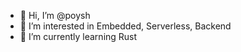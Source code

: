 - 👋 Hi, I’m @poysh
- 👀 I’m interested in Embedded, Serverless, Backend
- 🌱 I’m currently learning Rust

<!---
poysh/poysh is a ✨ special ✨ repository because its `README.md` (this file) appears on your GitHub profile.
You can click the Preview link to take a look at your changes.
--->
